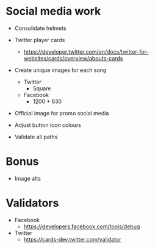 # Social media work

* Consolidate helmets

* Twitter player cards
    * https://developer.twitter.com/en/docs/twitter-for-websites/cards/overview/abouts-cards
* Create unique images for each song
    * Twitter
        * Square
    * Facebook
        * 1200 * 630

* Official image for promo social media
* Adjust button icon colours

* Validate all paths

# Bonus
* Image alts

# Validators
* Facebook
    * https://developers.facebook.com/tools/debug
* Twitter
    * https://cards-dev.twitter.com/validator